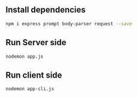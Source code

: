 ## Install dependencies
```bash
npm i express prompt body-parser request --save
```

## Run Server side
```bash
nodemon app.js
```

## Run client side
```bash
nodemon app-cli.js
```